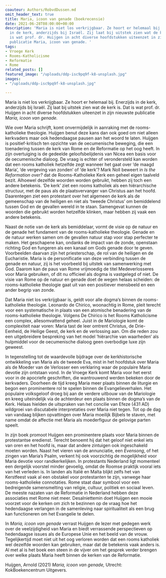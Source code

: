 ```yaml
---
coauteur: Authors/RobvdDussen.md
omit_header_text: true
title: Maria, icoon van genade (boekrecensie)
date: 2021-06-28T08:00:00+00:00
description: 'Maria is niet los verkrijgbaar. Ze hoort er helemaal bij. Enerzijds
  in de kerk, anderzijds bij Israël. Zij laat bij uitstek zien wat de kerk is. Dat
  is wat prof. dr. Huijgen in acht diverse hoofdstukken uiteenzet in zijn nieuwste
  publicatie Maria, icoon van genade. '
tags:
- Vroege Kerk
- Rooms-Katholicisme
- Reformatie
- Rome
related_posts: []
featured_image: "/uploads/ddp-isc9pq9f-k8-unsplash.jpg"
images:
- "/uploads/ddp-isc9pq9f-k8-unsplash.jpg"

---
```

Maria is niet los verkrijgbaar. Ze hoort er helemaal bij. Enerzijds in de kerk, anderzijds bij Israël. Zij laat bij uitstek zien wat de kerk is. Dat is wat prof. dr. Huijgen in acht diverse hoofdstukken uiteenzet in zijn nieuwste publicatie _Maria, icoon van genade._

Wie over Maria schrijft, komt onvermijdelijk in aanraking met de rooms-katholieke theologie. Huijgen benut deze kans dan ook goed om niet alleen kerkvaders maar ook hedendaagse pausen aan het woord te laten. Huijgen is positief-kritisch ten opzichte van de oecumenische beweging, die een toenadering tussen de kerk van Rome en de Reformatie op het oog heeft. In zijn overtuiging is de gedeelde geloofsbelijdenis van Nicea een basis voor de oecumenische dialoog. De vraag is echter of verondersteld kan worden dat een rooms katholiek hetzelfde zegt wanneer het gaat over ‘de maagd Maria’, ‘de vergeving van zonden’ of ‘de kerk’? Mark Noll beweert in _Is the Reformation over?_ dat de Rooms-Katholieke Kerk een geheel eigen taalveld bezit. Alhoewel dezelfde woorden worden gebruikt, hebben zij toch een andere betekenis. ‘De kerk’ ziet een rooms katholiek als een hiërarchische structuur, met de paus als de plaatsvervanger van Christus aan het hoofd. Daarentegen ziet een protestant over het algemeen de kerk als de gemeenschap van de heiligen en niet als ‘tweede Christus’ om bemiddelend tussen God en de gevallen wereld in te staan. Samengevat kunnen de woorden die gebruikt worden hetzelfde klinken, maar hebben zij vaak een andere betekenis.

Naast de notie van de kerk als bemiddelaar, vormt de visie op de natuur en de genade het fundament van de rooms-katholieke theologie. Genade en de natuur werken samen om de gevallen natuur stap voor stap perfecter te maken. Het geschapene kan, ondanks de impact van de zonde, openstaan richting God en fungeren als een kanaal om Gods genade door te geven. Voorbeelden daarvan zijn het priesterschap, de rol van de heiligen en de Eucharistie. Maria is de personificatie van deze verbinding tussen de genade en natuur, zij is het voorbeeld bij uitstek van samenwerking met God. Daarom kan de paus van Rome vrijmoedig de titel Medeverlosseres voor Maria gebruiken, of dit nu officieel als dogma is vastgelegd of niet. De visie van Rome op de natuur en genade doet de wegen helaas scheiden: de rooms-katholieke theologie gaat uit van een positiever mensbeeld en een ander begrip van zonde.

Dat Maria niet los verkrijgbaar is, geldt voor alle dogma’s binnen de rooms-katholieke theologie. Leonardo de Chirico, woonachtig in Rome, pleit terecht voor een systematische in plaats van een atomische benadering van de rooms-katholieke theologie. Volgens De Chirico is het Rooms Katholicisme een complex, allesomvattend geheel. Juist in de Mariologie komt de complexiteit naar voren: Maria tast de leer omtrent Christus, de Drie-Eenheid, de Heilige Geest, de kerk en de verlossing aan. Om die reden zou een uitgebreidere bespreking van het model ‘hiërarchie van waarheden’ als hulpmiddel voor de oecumenische dialoog geen overbodige luxe zijn geweest.

In tegenstelling tot de waardevolle bijdrage over de kerkhistorische ontwikkeling van Maria als de tweede Eva, mist in het hoofdstuk over Maria als de Moeder van de Verlosser een verklaring waar de populaire Maria devotie zijn ontstaan vond. In de Vroege Kerk komt Maria voor het eerst voor in de apocriefe geschriften, die wantrouwend werden bekeken door de kerkvaders. Doorheen de tijd kreeg Maria meer plaats binnen de liturgie en begon een prominentere rol te spelen binnen de Evangelieverhalen. Het populaire volksgeloof droeg bij aan de verdere uitbouw van de Mariologie en kreeg uiteindelijk via de achterdeur een plaats binnen de dogma’s van de Kerk. Helaas hielden de uitspraken van het concilie van Efeze (431 AD) wildgroei van discutabele interpretaties over Maria niet tegen. Tot op de dag van vandaag blijken opvattingen over Maria moeilijk Bijbels te staven, met name omdat de affectie met Maria als moederfiguur de gelovige parten speelt.

In zijn boek promoot Huijgen een prominentere plaats voor Maria binnen de protestantse eredienst. Terecht benoemt hij dat het geloof niet enkel iets van oren en het hoofd is, maar dat andere zintuigen ook ingeschakeld moeten worden. Naast het vieren van de annunciatie, een _Evensong_, of het zingen van Maria’s Psalm, verkent hij ook voorzichtig de mogelijkheid voor Maria devotie voor randkerkelijken. In protestants Nederland ligt momenteel een dergelijk voorstel minder gevoelig, omdat de Roomse praktijk vooral iets van het verleden is. In landen als Italië en Malta blijkt zelfs het van Kerstfeest vaak al een obstakel voor protestanten te zijn, vanwege haar rooms-katholieke connotaties. Rome staat daar symbool voor een bedreigende samensmelting van religie, cultuur, politiek en sociaal leven. De meeste nazaten van de Reformatie in Nederland hebben deze associaties met Rome niet meer. Desalniettemin doet Huijgen een mooie voorzet voor de kerken om zich te bezinnen op de vraag hoe het hedendaagse verlangen in de samenleving naar spiritualiteit als een brug kan functioneren om het Evangelie te delen.

In _Maria, icoon van genade_ verrast Huijgen de lezer met gedegen werk over de veelzijdigheid van Maria en biedt verrassende perspectieven op hedendaagse issues als de Europese Unie en het beeld van de vrouw. Tegelijkertijd moet niet uit het oog verloren worden dat een rooms katholiek wel dezelfde woorden kan gebruiken, maar dat de betekenis vaak anders is. Al met al is het boek een steen in de vijver om het gesprek verder brengen over welke plaats Maria heeft binnen de kerken van de Reformatie.

Huijgen, Arnold (2021) _Maria, icoon van genade,_ Utrecht: KokBoekencentrum Uitgevers.